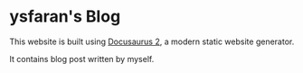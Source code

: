 # ysfaran's Blog

This website is built using [Docusaurus 2](https://docusaurus.io/), a modern static website generator.

It contains blog post written by myself.
